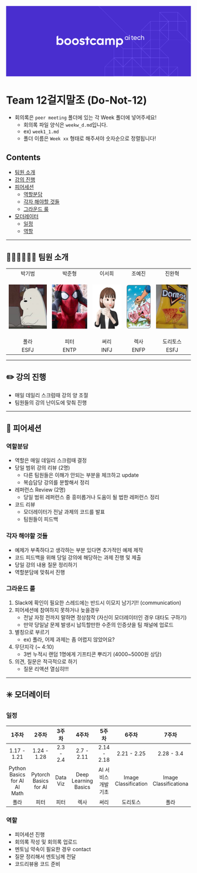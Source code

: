 <div align="center">
   <img src="boostcamp_logo.png"/>
</div>

# Team 12걸지말조 (Do-Not-12)

- 회의록은 `peer meeting` 폴더에 있는 각 Week 폴더에 넣어주세요!
   - 회의록 파일 양식은 `weekw_d.md`입니다.
   - ex) `week1_1.md`
   - 폴더 이름은 `Week xx` 형태로 해주셔야 숫자순으로 정렬됩니다!

## Contents
- [팀원 소개](#-팀원-소개)
- [강의 진행](#-강의-진행)
- [피어세션](#-피어세션)
   - [역할분담](#역할분담)
   - [각자 해야할 것들](#각자-해야할-것들)
   - [그라운드 룰](#그라운드-룰)
- [모더레이터](#-모더레이터)
   - [일정](#일정)
   - [역할](#역할)

---

## 👩🏻‍💻👨🏻‍💻 팀원 소개

<table>
   <tr>
      <td align="center">박기범</td>
      <td align="center">박준형</td>
      <td align="center">이서희</td>
      <td align="center">조예진</td>
      <td align="center">진완혁</td>
   </tr>
   <tr height="160px">
      <td align="center">
         <a href="https://github.com/cow-coding">
            <img height="120px" weight="120px" src="./images/icebear.jpeg"/>
         </a>
      </td>
      <td align="center">
         <a href="https://github.com/qwon135">
            <img height="120px" weight="120px" src="./images/peter.jpg"/>
         </a>
      </td>
      <td align="center">
         <a href="https://github.com/">
            <img height="120px" weight="120px" src="./images/lsh.png"/>
         </a>
      </td>
      <td align="center">
         <a href="https://github.com/">
            <img height="120px" weight="120px" src="./images/lexa.png"/>
         </a>
      </td>
      <td align="center">
         <a href="https://github.com/wh4044">
            <img height="120px" weight="120px" src="./images/doritos.png"/>
         </a>
      </td>
   </tr>
   <tr>
      <td align="center">폴라</td>
      <td align="center">피터</td>
      <td align="center">써리</td>
      <td align="center">렉사</td>
      <td align="center">도리토스</td>
   </tr>
   <tr>
      <td align="center">ESFJ</td>
      <td align="center">ENTP</td>
      <td align="center">INFJ</td>
      <td align="center">ENFP</td>
      <td align="center">ESFJ</td>
   </tr>
</table>

---

## ✏️ 강의 진행

- 매일 데일리 스크럼때 강의 양 조절
- 팀원들의 강의 난이도에 맞춰 진행

---

## 💾 피어세션

### 역할분담

- 역할은 매일 데일리 스크럼때 결정
- 당일 범위 강의 리뷰 (2명)
   - 다른 팀원들은 이해가 안되는 부분을 체크하고 update
   - 복습담당 강의를 분할해서 정리
- 레퍼런스 Review (2명)
   - 당일 범위 레퍼런스 중 흥미롭거나 도움이 될 법한 레퍼런스 정리
- 코드 리뷰
   - 모더레이터가 전날 과제의 코드를 발표
   - 팀원들이 피드백

### 각자 해야할 것들

- 예제가 부족하다고 생각하는 부분 있다면 추가적인 예제 제작
- 코드 피드백을 위해 당일 강의에 해당하는 과제 진행 및 제출
- 당일 강의 내용 질문 정리하기
- 역할분담에 맞춰서 진행

### 그라운드 룰

1. Slack에 확인이 필요한 스레드에는 반드시 이모지 남기기!! (communication)
2. 피어세션에 참여하지 못하거나 늦을경우 
   - 전날 자정 전까지 말하면 정상참작 (자신이 모더레이터인 경우 대타도 구하기)
   - 만약 당일날 문제 발생시 납득할만한 수준의 인증샷을 팀 채널에 업로드
3. 별칭으로 부르기
   - ex) 폴라, 어제 과제는 좀 어렵지 않았어요?
4. 무단지각 (~ 4:10)
   - 3번 누적시 랜덤 1명에게 기프티콘 뿌리기 (4000~5000원 상당)
5. 의견, 질문은 적극적으로 하기
   - 질문 리액션 열심히!!!


---

## ✳️ 모더레이터

### 일정

|1주차|2주차|3주차|4주차|5주차|6주차|7주차|
|:--:|:--:|:--:|:--:|:--:|:--:|:--:|
|1.17 - 1.21|1.24 - 1.28|2.3 - 2.4|2.7 - 2.11|2.14 - 2.18|2.21 - 2.25|2.28 - 3.4|
|Python Basics for AI <br> AI Math|Pytorch Basics for AI|Data Viz|Deep Learning Basics|AI 서비스 개발 기초|Image Classification|Image Classificationa|
|폴라|피터|피터|렉사|써리|도리토스|폴라|

### 역할

- 피어세션 진행
- 회의록 작성 및 회의록 업로드
- 멘토님 약속이 필요한 경우 contact
- 질문 정리해서 멘토님께 전달
- 코드리뷰용 코드 준비
